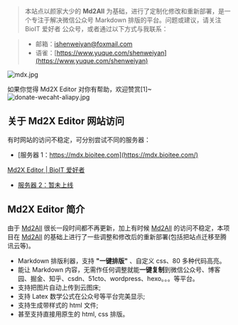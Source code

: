 > 本站点以颜家大少的 **Md2All** 为基础，进行了定制化修改和重新部署，是一个专注于解决微信公众号 Markdown 排版的平台。问题或建议，请关注 BioIT 爱好者 公众号，或者通过以下方式与我联系：

> - 邮箱：ishenweiyan@foxmail.com
> - 语雀：[https://www.yuque.com/shenweiyan](https://www.yuque.com/shenweiyan)

![mdx.jpg](https://cdn.nlark.com/yuque/0/2021/jpeg/126032/1636707292236-e54567ed-3b1f-4eeb-82e9-c01ecb4c4244.jpeg#clientId=u8a49ec38-436b-4&from=ui&id=u999a8360&originHeight=1040&originWidth=1920&originalType=binary&ratio=1&size=375160&status=done&style=none&taskId=u28e1acf7-9486-4012-91e7-86387de0050)

如果你觉得 Md2X Editor 对你有帮助，欢迎赞赏[1]~
![donate-wecaht-aliapy.jpg](https://cdn.nlark.com/yuque/0/2021/jpeg/126032/1636698266472-7880d5d1-e019-400a-8909-2128f25488e2.jpeg#clientId=u1a1fcdfe-fb8f-4&from=ui&id=ud35767ca&originHeight=276&originWidth=448&originalType=binary&ratio=1&size=50801&status=done&style=none&taskId=u8d20cec4-e302-45f3-8c3e-0d79df1feb7)

## 关于 Md2X Editor 网站访问

有时网站的访问不稳定，可分别尝试不同的服务器：

- [服务器 1：https://mdx.bioitee.com](https://mdx.bioitee.com/)

[Md2X Editor | BioIT 爱好者](https://mdx.bioitee.com)

- [服务器 2：暂未上线](https://mdx.bioitee.com/#)

## Md2X Editor 简介

由于 [Md2All](https://md.aclickall.com/) 很长一段时间都不再更新，加上有时候 [Md2All](https://md.aclickall.com/) 的访问不稳定，本项目在 [Md2All](https://md.aclickall.com/) 的基础上进行了一些调整和修改后的重新部署(包括把站点迁移至腾讯云等)。

- Markdown 排版利器，支持 **"一键排版"** 、自定义 css、80 多种代码高亮。
- 能让 Markdown 内容，无需作任何调整就能**一键复制**到微信公众号、博客园、掘金、知乎、csdn、51cto、wordpress、hexo。。。等平台。
- 支持把图片自动上传到云图床;
- 支持 Latex 数学公式在公众号等平台完美显示;
- 支持生成带样式的 html 文件;
- 甚至支持直接用原生的 html, css 排版。
